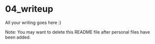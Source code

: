 # 04_writeup
All your writing goes here :)

Note: You may want to delete this README file after personal files have been added.
